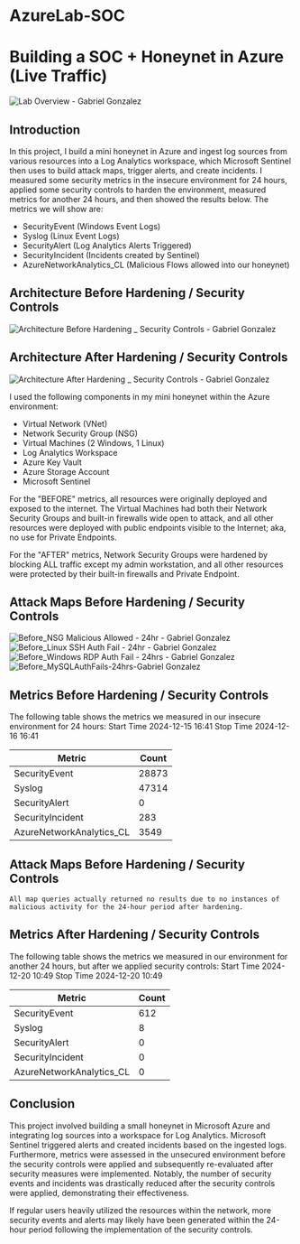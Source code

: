 # AzureLab-SOC
# Building a SOC + Honeynet in Azure (Live Traffic)
![Lab Overview - Gabriel Gonzalez](https://github.com/user-attachments/assets/4675afdd-ad8c-4012-8af4-0031f12edcce)


## Introduction

In this project, I build a mini honeynet in Azure and ingest log sources from various resources into a Log Analytics workspace, which Microsoft Sentinel then uses to build attack maps, trigger alerts, and create incidents. I measured some security metrics in the insecure environment for 24 hours, applied some security controls to harden the environment, measured metrics for another 24 hours, and then showed the results below. The metrics we will show are:

- SecurityEvent (Windows Event Logs)
- Syslog (Linux Event Logs)
- SecurityAlert (Log Analytics Alerts Triggered)
- SecurityIncident (Incidents created by Sentinel)
- AzureNetworkAnalytics_CL (Malicious Flows allowed into our honeynet)

## Architecture Before Hardening / Security Controls
![Architecture Before Hardening _ Security Controls - Gabriel Gonzalez](https://github.com/user-attachments/assets/352cd2a0-b795-4587-97c7-c5af8e8e12d3)


## Architecture After Hardening / Security Controls
![Architecture After Hardening _ Security Controls - Gabriel Gonzalez](https://github.com/user-attachments/assets/a4ef06dc-a2d9-406d-8299-4a7b871ad4d2)


I used the following components in my mini honeynet within the Azure environment:

- Virtual Network (VNet)
- Network Security Group (NSG)
- Virtual Machines (2 Windows, 1 Linux)
- Log Analytics Workspace
- Azure Key Vault
- Azure Storage Account
- Microsoft Sentinel

For the "BEFORE" metrics, all resources were originally deployed and exposed to the internet. The Virtual Machines had both their Network Security Groups and built-in firewalls wide open to attack, and all other resources were deployed with public endpoints visible to the Internet; aka, no use for Private Endpoints.

For the "AFTER" metrics, Network Security Groups were hardened by blocking ALL traffic except my admin workstation, and all other resources were protected by their built-in firewalls and Private Endpoint.

## Attack Maps Before Hardening / Security Controls
![Before_NSG Malicious Allowed - 24hr - Gabriel Gonzalez](https://github.com/user-attachments/assets/bfd6e03e-5018-4254-9b61-45a92878ffe5)<br>
![Before_Linux SSH Auth Fail - 24hr - Gabriel Gonzalez](https://github.com/user-attachments/assets/facc7cf6-ef6b-4f7c-b1b2-150343da5326)<br>
![Before_Windows RDP Auth Fail - 24hrs - Gabriel Gonzalez](https://github.com/user-attachments/assets/91440d8a-5ef3-4e63-9418-a81dc86f8e8d)<br>
![Before_MySQLAuthFails-24hrs-Gabriel Gonzalez](https://github.com/user-attachments/assets/b86d2961-7b74-4901-9710-532d22a7bc59)<br>


## Metrics Before Hardening / Security Controls

The following table shows the metrics we measured in our insecure environment for 24 hours:
Start Time 2024-12-15 16:41
Stop Time 2024-12-16 16:41

| Metric                   | Count
| ------------------------ | -----
| SecurityEvent            | 28873
| Syslog                   | 47314
| SecurityAlert            | 0
| SecurityIncident         | 283
| AzureNetworkAnalytics_CL | 3549

## Attack Maps Before Hardening / Security Controls

```All map queries actually returned no results due to no instances of malicious activity for the 24-hour period after hardening.```

## Metrics After Hardening / Security Controls

The following table shows the metrics we measured in our environment for another 24 hours, but after we applied security controls:
Start Time 2024-12-20 10:49
Stop Time	2024-12-20 10:49

| Metric                   | Count
| ------------------------ | -----
| SecurityEvent            | 612
| Syslog                   | 8
| SecurityAlert            | 0
| SecurityIncident         | 0
| AzureNetworkAnalytics_CL | 0

## Conclusion

This project involved building a small honeynet in Microsoft Azure and integrating log sources into a workspace for Log Analytics. Microsoft Sentinel triggered alerts and created incidents based on the ingested logs. Furthermore, metrics were assessed in the unsecured environment before the security controls were applied and subsequently re-evaluated after security measures were implemented. Notably, the number of security events and incidents was drastically reduced after the security controls were applied, demonstrating their effectiveness.

If regular users heavily utilized the resources within the network, more security events and alerts may likely have been generated within the 24-hour period following the implementation of the security controls.
